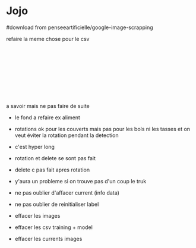 # Jojo

#download from penseeartificielle/google-image-scrapping

refaire la meme chose pour le csv





<br><br><br><br><br><br><br><br>

a savoir mais ne pas faire de suite

 - le fond a refaire ex aliment
 
 - rotations ok pour les couverts mais pas pour les bols ni les tasses et on veut éviter la rotation pendant la detection

 - c'est hyper long
 
 - rotation et delete se sont pas fait

 - delete c pas fait apres rotation 

 - y'aura un probleme si on trouve pas d'un coup le truk

 - ne pas oublier d'affacer current (info data)
 
 - ne pas oublier de reinitialiser label
 
 - effacer les images
 
 - effacer les csv training + model
 
 - effacer les currents images
